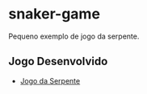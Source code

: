 # snaker-game
Pequeno exemplo de jogo da serpente.

## Jogo Desenvolvido
- [Jogo da Serpente](https://jogo-da-serpente.netlify.app/)

